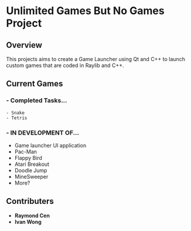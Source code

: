 # Unlimited Games But No Games Project

## Overview
This projects aims to create a Game Launcher using Qt and C++ to launch custom games that are coded in Raylib and C++.

## Current Games
  ### - Completed Tasks...
    - Snake
    - Tetris
  ### - IN DEVELOPMENT OF...
  - Game launcher UI application
  - Pac-Man
  - Flappy Bird
  - Atari Breakout
  - Doodle Jump
  - MineSweeper
  - More?

## Contributers
  - **Raymond Cen**
  - **Ivan Wong**
